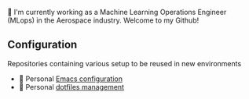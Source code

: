 👋 I'm currently working as a Machine Learning Operations Engineer (MLops) in the Aerospace industry. Welcome to my Github!

## Configuration

Repositories containing various setup to be reused in new environments

- 📃 Personal [Emacs configuration](https://github.com/aanghelidi/dotemacs)
- 📃 Personal [dotfiles management](https://github.com/aanghelidi/dotfiles)
